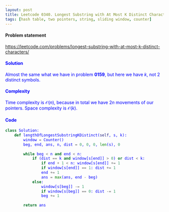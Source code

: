 ```yaml
---
layout: post
title: Leetcode 0340. Longest Substring with At Most K Distinct Characters
tags: [hash table, two pointers, string, sliding window, counter]
---
```


#### Problem statement

<a href="https://leetcode.com/problems/longest-substring-with-at-most-k-distinct-characters/"> <font color = blue>https://leetcode.com/problems/longest-substring-with-at-most-k-distinct-characters/

#### Solution
Almost the same what we have in problem **0159**, but here we have $k$, not $2$ distinct symbols.

#### Complexity
Time complexity is $\mathcal{O}(n)$, because in total we have $2n$ movements of our pointers. Space complexity is $\mathcal{O}(k)$.

#### Code
```python
class Solution:
    def lengthOfLongestSubstringKDistinct(self, s, k):
        window = Counter()
        beg, end, ans, n, dist = 0, 0, 0, len(s), 0
        
        while beg < n and end < n:
            if (dist == k and window[s[end]] > 0) or dist < k:
                if end + 1 < n: window[s[end]] += 1
                if window[s[end]] == 1: dist += 1
                end += 1
                ans = max(ans, end - beg)
            else:
                window[s[beg]] -= 1
                if window[s[beg]] == 0: dist -= 1
                beg += 1
        
        return ans    
```
